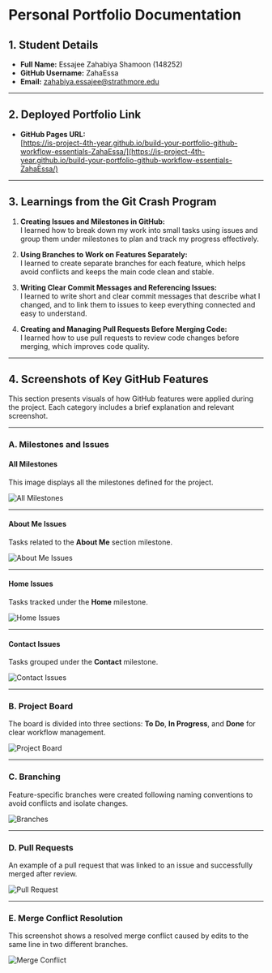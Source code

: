 # Personal Portfolio Documentation

## 1. Student Details

- **Full Name:** Essajee Zahabiya Shamoon (148252)  
- **GitHub Username:** ZahaEssa 
- **Email:** zahabiya.essajee@strathmore.edu

---

## 2. Deployed Portfolio Link

- **GitHub Pages URL:**  
  [https://is-project-4th-year.github.io/build-your-portfolio-github-workflow-essentials-ZahaEssa/](https://is-project-4th-year.github.io/build-your-portfolio-github-workflow-essentials-ZahaEssa/)

---

## 3. Learnings from the Git Crash Program

1. **Creating Issues and Milestones in GitHub:**  
   I learned how to break down my work into small tasks using issues and group them under milestones to plan and track my progress effectively.

2. **Using Branches to Work on Features Separately:**  
   I learned to create separate branches for each feature, which helps avoid conflicts and keeps the main code clean and stable.

3. **Writing Clear Commit Messages and Referencing Issues:**  
   I learned to write short and clear commit messages that describe what I changed, and to link them to issues to keep everything connected and easy to understand.

4. **Creating and Managing Pull Requests Before Merging Code:**  
   I learned how to use pull requests to review code changes before merging, which improves code quality.

---

## 4. Screenshots of Key GitHub Features

This section presents visuals of how GitHub features were applied during the project. Each category includes a brief explanation and relevant screenshot.

---

### A. Milestones and Issues

#### All Milestones  
This image displays all the milestones defined for the project.

![All Milestones](https://github.com/user-attachments/assets/7ba708a5-b629-4e5c-bd9b-c05cc0ba3ad1)

---

#### About Me Issues  
Tasks related to the **About Me** section milestone.

![About Me Issues](https://github.com/user-attachments/assets/a413e1a2-3a64-4eb6-afa5-3c91917fcd79)

---

#### Home Issues  
Tasks tracked under the **Home** milestone.

![Home Issues](https://github.com/user-attachments/assets/436c524b-dedd-4f1a-9b9e-a67ad83e32a6)

---

#### Contact Issues  
Tasks grouped under the **Contact** milestone.

![Contact Issues](https://github.com/user-attachments/assets/fd5180ae-76d1-450c-9eec-a44d46954f16)

---

### B. Project Board

The board is divided into three sections: **To Do**, **In Progress**, and **Done** for clear workflow management.

![Project Board](https://github.com/user-attachments/assets/2f5dbd14-5c21-4279-8be1-98704ed527f3)

---

### C. Branching

Feature-specific branches were created following naming conventions to avoid conflicts and isolate changes.

![Branches](https://github.com/user-attachments/assets/b1754d07-e134-4129-8441-f666dd235838)

---

### D. Pull Requests

An example of a pull request that was linked to an issue and successfully merged after review.

![Pull Request](https://github.com/user-attachments/assets/e1ba527f-fa25-483c-9707-57ba7c8d4c84)

---

### E. Merge Conflict Resolution

This screenshot shows a resolved merge conflict caused by edits to the same line in two different branches.

![Merge Conflict](https://github.com/user-attachments/assets/edea183a-dc99-4c08-9dfb-3f401348917e)
